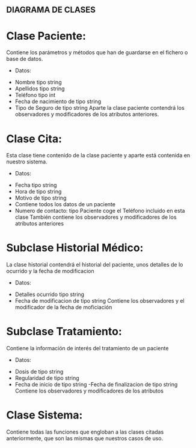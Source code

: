 ## DIAGRAMA DE CLASES

# Clase Paciente:
Contiene los parámetros y métodos que han de guardarse en el fichero o base de datos.
* Datos:
- Nombre tipo string
- Apellidos tipo string
- Teléfono tipo int
- Fecha de nacimiento de tipo string
- Tipo de Seguro de tipo string
Aparte la clase paciente contendrá los observadores y modificadores de los atributos anteriores.

# Clase Cita:
Esta clase tiene contenido de la clase paciente y aparte está contenida en nuestro sistema.
* Datos:
- Fecha tipo string
- Hora de tipo string
- Motivo de tipo string
- Contiene todos los datos de un paciente
- Numero de contacto: tipo Paciente coge el Teléfono incluido en esta clase
También contiene los observadores y modificadores de los atributos anteriores

# Subclase Historial Médico:
La clase historial contendrá el historial del paciente, unos detalles de lo ocurrido y la fecha de modificacion
* Datos:
- Detalles ocurrido tipo string
- Fecha de modificacion de tipo string
Contiene los observadores y el modificador de la fecha de moficiación

# Subclase Tratamiento:
Contiene la información de interés del tratamiento de un paciente
* Datos:
- Dosis de tipo string
- Regularidad de tipo string
- Fecha de inicio de tipo string
-Fecha de finalizacion de tipo string
Contiene los observadores y modificadores de los atributos

# Clase Sistema:
Contiene todas las funciones que engloban a las clases citadas anteriormente, que son las mismas que nuestros casos de uso.

